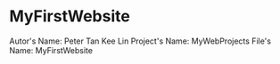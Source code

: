 # MyFirstWebsite
Autor's Name: Peter Tan Kee Lin
Project's Name: MyWebProjects
File's Name: MyFirstWebsite
